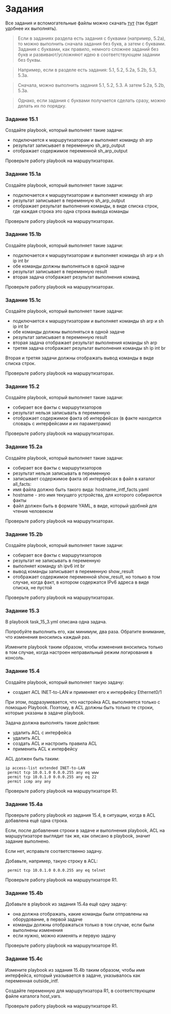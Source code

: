 # Задания

Все задания и вспомогательные файлы можно скачать [тут](https://github.com/natenka/PyNEng/blob/master/exercises.zip) (так будет удобнее их выполнять).

> Если в заданиях раздела есть задания с буквами (например, 5.2a), то можно выполнить сначала задания без букв, а затем с буквами. Задания с буквами, как правило, немного сложнее заданий без букв и развивают/усложняют идею в соответствующем задании без буквы.

> Например, если в разделе есть задания: 5.1, 5.2, 5.2a, 5.2b, 5.3, 5.3a.

> Сначала, можно выполнить задания 5.1, 5.2, 5.3. А затем 5.2a, 5.2b, 5.3a.

> Однако, если задания с буквами получается сделать сразу, можно делать их по порядку.

### Задание 15.1

Создайте playbook, который выполняет такие задачи:
* подключается к маршрутизаторам и выполняет команду sh arp
 * результат записывает в переменную sh_arp_output
* отображает содержимое переменной sh_arp_output

Проверьте работу playbook на маршрутизаторах.


### Задание 15.1a

Создайте playbook, который выполняет такие задачи:
* подключается к маршрутизаторам и выполняет команду sh arp
 * результат записывает в переменную sh_arp_output
* отображает результат выполнения команды, в виде списка строк, где каждая строка это одна строка вывода команды

Проверьте работу playbook на маршрутизаторах.



### Задание 15.1b

Создайте playbook, который выполняет такие задачи:
* подключается к маршрутизаторам и выполняет команды sh arp и sh ip int br
 * обе команды должны выполняться в одной задаче
 * результат записывает в переменную result
* вторая задача отображает результат выполнения команд

Проверьте работу playbook на маршрутизаторах.


### Задание 15.1c

Создайте playbook, который выполняет такие задачи:
* подключается к маршрутизаторам и выполняет команды sh arp и sh ip int br
 * обе команды должны выполняться в одной задаче
 * результат записывает в переменную result
* вторая задача отображает результат выполнения команды sh arp
* третяя задача отображает результат выполнения команды sh ip int br

Вторая и третяя задачи должны отображать вывод команды в виде списка строк.

Проверьте работу playbook на маршрутизаторах.


### Задание 15.2

Создайте playbook, который выполняет такие задачи:
* собирает все факты с маршрутизаторов
 * результат нельзя записывать в переменную
* отображает содержимое факта об интерфейсах (в факте находится словарь с интерфейсами и их параметрами)

Проверьте работу playbook на маршрутизаторах.


### Задание 15.2a

Создайте playbook, который выполняет такие задачи:
* собирает все факты с маршрутизаторов
 * результат нельзя записывать в переменную
* записывает содержимое факта об интерфейсах в файл в каталог all_facts:
 * имя файла должно быть такого вида: hostname_intf_facts.yaml
  * hostname - это имя текущего устройства, для которого собираются факты
 * файл должен быть в формате YAML, в виде, который удобней для чтения человеком


Проверьте работу playbook на маршрутизаторах.


### Задание 15.2b

Создайте playbook, который выполняет такие задачи:
* собирает все факты с маршрутизаторов
 * результат не записывать в переменную
* выполняет команду sh ipv6 int br
 * вывод команды записывает в переменную show_result
* отображает содержимое переменной show_result, но только в том случае, когда факт, в котором содержатся IPv6 адреса в виде
 списка, не пустой


Проверьте работу playbook на маршрутизаторах.


### Задание 15.3

В playbook task_15_3.yml описана одна задача.

Попробуйте выполнить его, как минимум, два раза.
Обратите внимание, что изменения вносились каждый раз.

Измените playbook таким образом, чтобы изменения вносились только в том случае,
когда настроен неправильный режим логирования в консоль.



### Задание 15.4

Создайте playbook, который выполняет такую задачу:
* создает ACL INET-to-LAN и применяет его к интерфейсу Ethernet0/1

При этом, подразумевается, что настройка ACL выполняется только с помощью Playbook.
Поэтому, в ACL должны быть только те строки, которые указаны в задаче playbook.

Задача должна выполнять такие действия:
* удалить ACL с интерфейса
* удалить ACL
* создать ACL и настроить правила ACL
* применить ACL к интерфейсу

ACL должен быть таким:
```
ip access-list extended INET-to-LAN
 permit tcp 10.0.1.0 0.0.0.255 any eq www
 permit tcp 10.0.1.0 0.0.0.255 any eq 22
 permit icmp any any
```

Проверьте работу playbook на маршрутизаторе R1.

### Задание 15.4a

Проверьте работу playbook из задания 15.4, в ситуации,
когда в ACL добавлена ещё одна строка.

Если, после добавления строки в задаче и выполнения playbook,
ACL на маршрутизаторе выглядит так же, как описано в playbook,
значит задание выполнено.

Если нет, исправьте соответственно задачу.

Добавьте, например, такую строку в ACL:
```
 permit tcp 10.0.1.0 0.0.0.255 any eq telnet
```

Проверьте работу playbook на маршрутизаторе R1.



### Задание 15.4b

Добавьте в playbook из задания 15.4a ещё одну задачу:
* она должна отображать, какие команды были отправлены на оборудование, в первой задаче
 * команды должны отображаться только в том случае, если были выполнены изменения
* если нужно, можно изменять и первую задачу


Проверьте работу playbook на маршрутизаторе R1.



### Задание 15.4c


Измените playbook из задания 15.4b таким образом,
чтобы имя интерфейса, который указывается в задаче,
указывалось как переменная outside_intf.

Создайте переменную для маршрутизатора R1,
в соответствующем файле каталога host_vars.


Проверьте работу playbook на маршрутизаторе R1.


